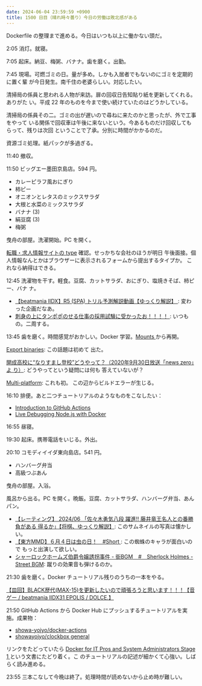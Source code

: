 ```yaml
---
date: 2024-06-04 23:59:59 +0900
title: 1500 日目（晴れ時々曇り）今日の労働は敗北感がある
---
```


Dockerfile の整理まで進める。今日はいつも以上に働かない頭だ。

2:05 消灯。就寝。

7:05 起床。納豆、梅粥、バナナ。歯を磨く。出勤。

7:45 現場。可燃ゴミの日。量が多め。しかも入居者でもないのにゴミを定期的に置く輩
が今日発生。南千住の老婆らしい。対応したい。

清掃局の係員と思われる人物が来訪。扉の回収日告知貼り紙を更新してくれる。ありがた
い。平成 22 年のものを今まで使い続けていたのはどうかしている。

清掃局の係員その二。ゴミの出が遅いので尋ねに来たのかと思ったが、外で工事をやって
いる関係で回収車は午後に来ないという。今あるものだけ回収してもらって、残りは次回
ということで了承。分別に時間がかかるのだ。

資源ゴミ処理。紙パックが多過ぎる。

11:40 撤収。

11:50 ビッグエー墨田京島店。594 円。

* カレーピラフ風おにぎり
* 柿ピー
* オニオンとレタスのミックスサラダ
* 大根と水菜のミックスサラダ
* バナナ (3)
* 絹豆腐 (3)
* 梅粥

曳舟の部屋。洗濯開始。PC を開く。

[転職・求人情報サイトの type](https://type.jp/) 確認。せっかちな会社のほうが明日
午後面接。個人情報なんとかはブラウザーに表示されるフォームから提出するタイプか。
これなら納得はできる。

12:45 洗濯物を干す。軽食。豆腐、カットサラダ、おにぎり、塩焼きそば、柿ピー、バナ
ナ。

* [【beatmania IIDX】R5 (SPA) トリル予測解説動画【ゆっくり解説】
  ](https://www.youtube.com/watch?v=8JielcKLtC8): 変わった企画だなあ。
* [刺身の上にタンポポのせる仕事の採用試験に受かったお！！！！
  ](https://www.youtube.com/watch?v=U81FrqhsRCU): いつもの。二周する。

13:45 歯を磨く。時間感覚がおかしい。Docker 学習。[Mounts
](https://docs.docker.com/build/guide/mounts/) から再開。

[Export binaries](https://docs.docker.com/build/guide/export/): この話題は初めて
出た。

[開成高校に“なりすまし登校”どうやって？（2020年9月30日放送「news zero」よ
り）](https://www.youtube.com/watch?v=RhTsVbrlKIU): どうやってという疑問には何も
答えていないが？

[Multi-platform](https://docs.docker.com/build/guide/multi-platform/): これも初。
この辺からビルドエラーが生じる。

16:10 排便。あと二つチュートリアルのようなものをこなしたい：

* [Introduction to GitHub Actions](https://docs.docker.com/build/ci/github-actions/)
* [Live Debugging Node.js with Docker](https://training.play-with-docker.com/nodejs-live-debugging/)

16:55 昼寝。

19:30 起床。携帯電話をいじる。外出。

20:10 コモディイイダ東向島店。541 円。

* ハンバーグ弁当
* 高級つぶあん

曳舟の部屋。入浴。

風呂から出る。PC を開く。晩飯。豆腐、カットサラダ、ハンバーグ弁当、あんパン。

* [【レーティング】 2024/06 「佐々木勇気八段 躍進!! 藤井竜王名人との番勝負がある
  得るか」【将棋、ゆっくり解説】](https://www.youtube.com/watch?v=dzFkEX1h3v0):
  このサムネイルの写真は懐かしい。
* [【東方MMD】６月４日は虫の日！　#Short
  ](https://www.youtube.com/watch?v=LOPU5shjrkk): この蜘蛛のキャラが面白いので
  もっと出演して欲しい。
* [シャーロックホームズ伯爵令嬢誘拐事件 - 街BGM　#　Sherlock Holmes - Street
  BGM](https://www.youtube.com/watch?v=VWOZvD-rJWA): 蹴りの効果音も弾けるのか。

21:30 歯を磨く。Docker チュートリアル残りのうちの一本をやる。

[【皿回】BLACK歴代(MAX-15)を更新したいので頑張ろうと思います！！！【音ゲー /
beatmania IIDX31 EPOLIS / DOLCE.】](https://www.youtube.com/watch?v=J7qUJZbq0Js)

21:50 GitHub Actions から Docker Hub にプッシュするチュートリアルを実施。成果物：

* [showa-yojyo/docker-actions](https://github.com/showa-yojyo/docker-actions)
* [showayojyo/clockbox general](https://hub.docker.com/repository/docker/showayojyo/clockbox/general)

リンクをたどっていたら [Docker for IT Pros and System Administrators Stage 1
](https://training.play-with-docker.com/ops-stage1/) という文書にたどり着く。こ
のチュートリアルの記述が細かくて心強い。しばらく読み進める。

23:55 三本こなして今晩は終了。処理時間が読めないから止め時が難しい。
